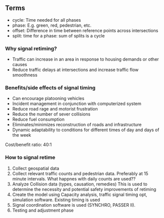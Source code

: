 ## Terms
* cycle: Time needed for all phases
* phase: E.g. green, red, pedestrian, etc.
* offset: Difference in time between reference points across intersections
* split: time for a phase: sum of splits is a cycle

### Why signal retiming?
* Traffic can increase in an area in response to housing demands or other causes
* Reduce traffic delays at intersections and increase traffic flow smoothness

### Benefits/side effects of signal timing
* Can encourage platooning vehicles
* Incident management in conjunction with computerized system
* Reduce road rage and motorist frustration
* Reduce the number of sever collisions
* Reduce fuel consumption
* Eliminates/minimizes reconstruction of roads and infrastructure
* Dynamic adaptability to conditions for different times of day and days of the week

Cost/benefit ratio: 40:1

### How to signal retime
1. Collect geospatial data
2. Collect relevant traffic counts and pedestrian data. Preferably at 15 minute intervals. What happnes with daily counts are used??
3. Analyze Collision data (types, causation, remedies) This is used to determine the necessity and potential safety improvements of retiming
4. Create the model using Capacity analysis, traffic signal timing opt, simulation software. Existing timing is used
5. Signal coordination software is used (SYNCHRO, PASSER II).
6. Testing and adjustment phase
